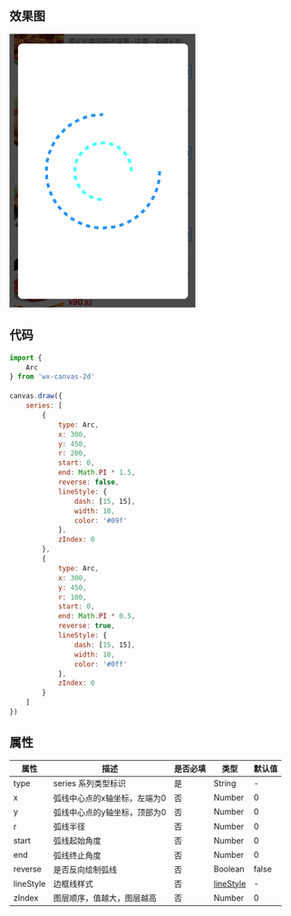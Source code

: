 ## 效果图
![](../images/screenshot_1605710784160.png)

## 代码
```js
import {
    Arc
} from 'wx-canvas-2d'

canvas.draw({
    series: [
        {
            type: Arc,
            x: 300,
            y: 450,
            r: 200,
            start: 0,
            end: Math.PI * 1.5,
            reverse: false,
            lineStyle: {
                dash: [15, 15],
                width: 10,
                color: '#09f'
            },
            zIndex: 0
        },
        {
            type: Arc,
            x: 300,
            y: 450,
            r: 100,
            start: 0,
            end: Math.PI * 0.5,
            reverse: true,
            lineStyle: {
                dash: [15, 15],
                width: 10,
                color: '#0ff'
            },
            zIndex: 0
        }
    ]
})
```

## 属性
| 属性 | 描述 | 是否必填 | 类型 | 默认值|
| --- | --- | --- | --- | --- |
| type | series 系列类型标识 | 是 | String | - |
| x | 弧线中心点的x轴坐标，左端为0 | 否 | Number | 0 |
| y | 弧线中心点的y轴坐标，顶部为0 | 否 | Number | 0 |
| r | 弧线半径 | 否 | Number | 0 |
| start | 弧线起始角度 | 否 | Number | 0 |
| end | 弧线终止角度 | 否 | Number | 0 |
| reverse | 是否反向绘制弧线 | 否 | Boolean | false |
| lineStyle | 边框线样式 | 否 | [lineStyle](../common/lineStyle.md) | - |
| zIndex | 图层顺序，值越大，图层越高 | 否 | Number | 0 |
